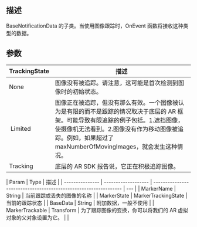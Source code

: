 ## 描述

BaseNotificationData 的子类。当使用图像跟踪时，OnEvent 函数将接收这种类型的数据。

## 参数

| TrackingState | 描述                                                                                                                                                                                                                                             |
| ------------- | ------------------------------------------------------------------------------------------------------------------------------------------------------------------------------------------------------------------------------------------------ |
| None          | 图像没有被追踪。请注意，这可能是首次检测到图像时的初始状态。                                                                                                                                                                                     |
| ​​ Limited    | 图像正在被追踪，但没有那么有效。一个图像被认为是有限的而不是跟踪的情况取决于底层的 AR 框架。可能导致有限追踪的例子包括。1.遮挡图像，使摄像机无法看到。2.图像没有作为移动图像被追踪。例如，如果超过了 maxNumberOfMovingImages，就会发生这种情况。 |
| Tracking      | 底层的 AR SDK 报告说，它正在积极追踪图像。                                                                                                                                                                                                       |

| Param           | Type                | 描述                                                             |
| --------------- | ------------------- | ---------------------------------------------------------------- | --- |
| MarkerName      | String              | 当前跟踪或丢失的图像的名称                                       |
| MarkerState     | MarkerTrackingState | 当前的跟踪状态                                                   |
| BaseData        | String              | 附加数据，一般不使用                                             |
| MarkerTrackable | Transform           | 为了跟踪图像的变换，你可以将我们的 AR 虚拟对象的父对象设置为它。 |     |
